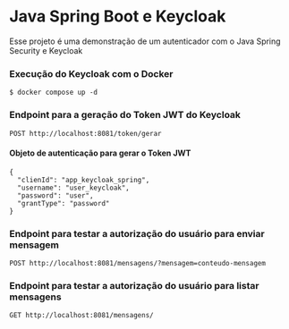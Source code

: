 # Java Spring Boot e Keycloak

Esse projeto é uma demonstração de um autenticador com o Java Spring Security e Keycloak

### Execução do Keycloak com o Docker

    $ docker compose up -d

### Endpoint para a geração do Token JWT do Keycloak

    POST http://localhost:8081/token/gerar

#### Objeto de autenticação para gerar o Token JWT

    {
      "clienId": "app_keycloak_spring",
      "username": "user_keycloak",
      "password": "user",
      "grantType": "password"
    }
    
### Endpoint para testar a autorização do usuário para enviar mensagem

    POST http://localhost:8081/mensagens/?mensagem=conteudo-mensagem

### Endpoint para testar a autorização do usuário para listar mensagens

    GET http://localhost:8081/mensagens/

